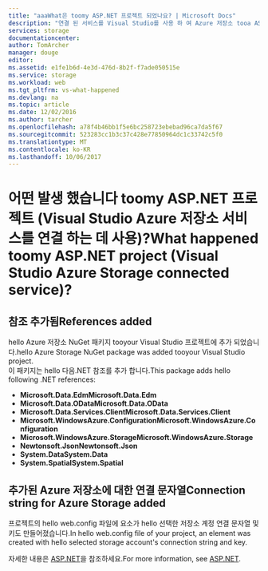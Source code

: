 ```yaml
---
title: "aaaWhat은 toomy ASP.NET 프로젝트 되었나요? | Microsoft Docs"
description: "연결 된 서비스를 Visual Studio를 사용 하 여 Azure 저장소 tooa ASP.NET 프로젝트 추가 후의 상황에 대해 설명"
services: storage
documentationcenter: 
author: TomArcher
manager: douge
editor: 
ms.assetid: e1fe1b6d-4e3d-476d-8b2f-f7ade050515e
ms.service: storage
ms.workload: web
ms.tgt_pltfrm: vs-what-happened
ms.devlang: na
ms.topic: article
ms.date: 12/02/2016
ms.author: tarcher
ms.openlocfilehash: a78f4b46bb1f5e6bc258723ebebad96ca7da5f67
ms.sourcegitcommit: 523283cc1b3c37c428e77850964dc1c33742c5f0
ms.translationtype: MT
ms.contentlocale: ko-KR
ms.lasthandoff: 10/06/2017
---
```

# <a name="what-happened-toomy-aspnet-project-visual-studio-azure-storage-connected-service"></a><span data-ttu-id="5905d-104">어떤 발생 했습니다 toomy ASP.NET 프로젝트 (Visual Studio Azure 저장소 서비스를 연결 하는 데 사용)?</span><span class="sxs-lookup"><span data-stu-id="5905d-104">What happened toomy ASP.NET project (Visual Studio Azure Storage connected service)?</span></span>
## <a name="references-added"></a><span data-ttu-id="5905d-105">참조 추가됨</span><span class="sxs-lookup"><span data-stu-id="5905d-105">References added</span></span>
<span data-ttu-id="5905d-106">hello Azure 저장소 NuGet 패키지 tooyour Visual Studio 프로젝트에 추가 되었습니다.</span><span class="sxs-lookup"><span data-stu-id="5905d-106">hello Azure Storage NuGet package was added tooyour Visual Studio project.</span></span>  
<span data-ttu-id="5905d-107">이 패키지는 hello 다음.NET 참조를 추가 합니다.</span><span class="sxs-lookup"><span data-stu-id="5905d-107">This package adds hello following .NET references:</span></span>

* <span data-ttu-id="5905d-108">**Microsoft.Data.Edm**</span><span class="sxs-lookup"><span data-stu-id="5905d-108">**Microsoft.Data.Edm**</span></span>
* <span data-ttu-id="5905d-109">**Microsoft.Data.OData**</span><span class="sxs-lookup"><span data-stu-id="5905d-109">**Microsoft.Data.OData**</span></span>
* <span data-ttu-id="5905d-110">**Microsoft.Data.Services.Client**</span><span class="sxs-lookup"><span data-stu-id="5905d-110">**Microsoft.Data.Services.Client**</span></span>
* <span data-ttu-id="5905d-111">**Microsoft.WindowsAzure.Configuration**</span><span class="sxs-lookup"><span data-stu-id="5905d-111">**Microsoft.WindowsAzure.Configuration**</span></span>
* <span data-ttu-id="5905d-112">**Microsoft.WindowsAzure.Storage**</span><span class="sxs-lookup"><span data-stu-id="5905d-112">**Microsoft.WindowsAzure.Storage**</span></span>
* <span data-ttu-id="5905d-113">**Newtonsoft.Json**</span><span class="sxs-lookup"><span data-stu-id="5905d-113">**Newtonsoft.Json**</span></span>
* <span data-ttu-id="5905d-114">**System.Data**</span><span class="sxs-lookup"><span data-stu-id="5905d-114">**System.Data**</span></span>
* <span data-ttu-id="5905d-115">**System.Spatial**</span><span class="sxs-lookup"><span data-stu-id="5905d-115">**System.Spatial**</span></span>

## <a name="connection-string-for-azure-storage-added"></a><span data-ttu-id="5905d-116">추가된 Azure 저장소에 대한 연결 문자열</span><span class="sxs-lookup"><span data-stu-id="5905d-116">Connection string for Azure Storage added</span></span>
<span data-ttu-id="5905d-117">프로젝트의 hello web.config 파일에 요소가 hello 선택한 저장소 계정 연결 문자열 및 키도 만들어졌습니다.</span><span class="sxs-lookup"><span data-stu-id="5905d-117">In hello web.config file of your project, an element was created with hello selected storage account's connection string and key.</span></span>

<span data-ttu-id="5905d-118">자세한 내용은 [ASP.NET](http://www.asp.net)을 참조하세요.</span><span class="sxs-lookup"><span data-stu-id="5905d-118">For more information, see [ASP.NET](http://www.asp.net).</span></span>

